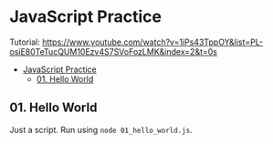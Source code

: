 # JavaScript Practice

Tutorial: https://www.youtube.com/watch?v=1iPs43TppOY&list=PL-osiE80TeTucQUM10Ezv4S7SVoFozLMK&index=2&t=0s

- [JavaScript Practice](#javascript-practice)
  - [01. Hello World](#01-hello-world)


## 01. Hello World

Just a script. Run using `node 01_hello_world.js`.
